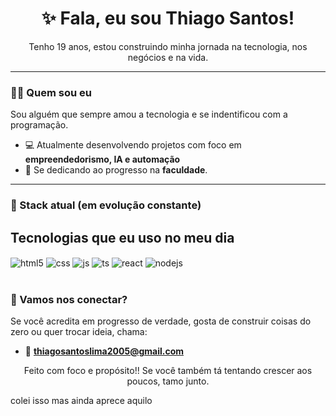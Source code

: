 <h1 align="center">✨ Fala, eu sou Thiago Santos!</h1>

<p align="center">
  Tenho 19 anos, estou construindo minha jornada na tecnologia, nos negócios e na vida.  
</p>

---

### 🙋‍♂️ Quem sou eu

Sou alguém que sempre amou a tecnologia e se indentificou com a programação.

- 💻 Atualmente desenvolvendo projetos com foco em **empreendedorismo, IA e automação**
- 📓 Se dedicando ao progresso na **faculdade**.
---

### 🧠 Stack atual (em evolução constante)
## Tecnologias que eu uso no meu dia

<div style="display: inline_block">
  <img align="center" alt="html5" src="https://img.shields.io/badge/HTML5-E34F26?style=for-the-badge&logo=html5&logoColor=white" />
  <img align="center" alt="css" src="https://img.shields.io/badge/CSS3-1572B6?style=for-the-badge&logo=css3&logoColor=white" />
  <img align="center" alt="js" src="https://img.shields.io/badge/JavaScript-F7DF1E?style=for-the-badge&logo=javascript&logoColor=black" />
  <img align="center" alt="ts" src="https://img.shields.io/badge/TypeScript-007ACC?style=for-the-badge&logo=typescript&logoColor=white" />
  <img align="center" alt="react" src="https://img.shields.io/badge/React-20232A?style=for-the-badge&logo=react&logoColor=61DAFB" />
  <img align="center" alt="nodejs" src="https://img.shields.io/badge/Node.js-43853D?style=for-the-badge&logo=node.js&logoColor=white" />
</div><br/>

### 🤝 Vamos nos conectar?

Se você acredita em progresso de verdade, gosta de construir coisas do zero ou quer trocar ideia, chama:

- 📩 **thiagosantoslima2005@gmail.com**

<p align="center">
Feito com foco e propósito!!  
Se você também tá tentando crescer aos poucos, tamo junto.
</p> colei isso mas ainda aprece aquilo


